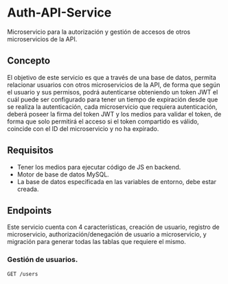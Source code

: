 # Auth-API-Service

Microservicio para la autorización y gestión de accesos de otros microservicios de la API.

## Concepto

El objetivo de este servicio es que a través de una base de datos, permita relacionar usuarios con otros microservicios de la API, de forma que según el usuario y sus permisos, podrá autenticarse obteniendo un token JWT el cuál puede ser configurado para tener un tiempo de expiración desde que se realiza la autenticación, cada microservicio que requiera autenticación, deberá poseer la firma del token JWT y los medios para validar el token, de forma que solo permitirá el acceso si el token compartido es válido, coincide con el ID del microservicio y no ha expirado.

## Requisitos

- Tener los medios para ejecutar código de JS en backend.
- Motor de base de datos MySQL.
- La base de datos especificada en las variables de entorno, debe estar creada.

## Endpoints

Este servicio cuenta con 4 características, creación de usuario, registro de microservicio, authorización/denegación de usuario a microservicio, y migración para generar todas las tablas que requiere el mismo.

### Gestión de usuarios.

```GET /users```
